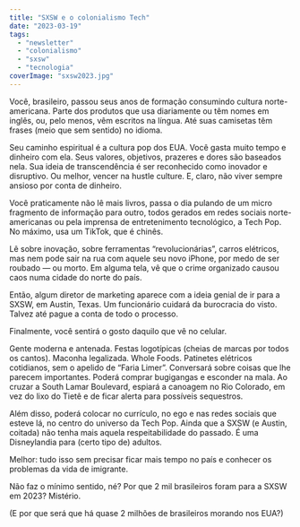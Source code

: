 ```yaml
---
title: "SXSW e o colonialismo Tech"
date: "2023-03-19"
tags: 
  - "newsletter"
  - "colonialismo"
  - "sxsw"
  - "tecnologia"
coverImage: "sxsw2023.jpg"
---
```


Você, brasileiro, passou seus anos de formação consumindo cultura norte-americana. Parte dos produtos que usa diariamente ou têm nomes em inglês, ou, pelo menos, vêm escritos na língua. Até suas camisetas têm frases (meio que sem sentido) no idioma.

Seu caminho espiritual é a cultura pop dos EUA. Você gasta muito tempo e dinheiro com ela. Seus valores, objetivos, prazeres e dores são baseados nela. Sua ideia de transcendência é ser reconhecido como inovador e disruptivo. Ou melhor, vencer na hustle culture. E, claro, não viver sempre ansioso por conta de dinheiro.

Você praticamente não lê mais livros, passa o dia pulando de um micro fragmento de informação para outro, todos gerados em redes sociais norte-americanas ou pela imprensa de entretenimento tecnológico, a Tech Pop. No máximo, usa um TikTok, que é chinês.

Lê sobre inovação, sobre ferramentas “revolucionárias”, carros elétricos, mas nem pode sair na rua com aquele seu novo iPhone, por medo de ser roubado — ou morto. Em alguma tela, vê que o crime organizado causou caos numa cidade do norte do país.

Então, algum diretor de marketing aparece com a ideia genial de ir para a SXSW, em Austin, Texas. Um funcionário cuidará da burocracia do visto. Talvez até pague a conta de todo o processo.

Finalmente, você sentirá o gosto daquilo que vê no celular.

Gente moderna e antenada. Festas logotípicas (cheias de marcas por todos os cantos). Maconha legalizada. Whole Foods. Patinetes elétricos cotidianos, sem o apelido de “Faria Limer”. Conversará sobre coisas que lhe parecem importantes. Poderá comprar bugigangas e esconder na mala. Ao cruzar a South Lamar Boulevard, espiará a canoagem no Rio Colorado, em vez do lixo do Tietê e de ficar alerta para possíveis sequestros.

Além disso, poderá colocar no currículo, no ego e nas redes sociais que esteve lá, no centro do universo da Tech Pop. Ainda que a SXSW (e Austin, coitada) não tenha mais aquela respeitabilidade do passado. É uma Disneylandia para (certo tipo de) adultos.

Melhor: tudo isso sem precisar ficar mais tempo no país e conhecer os problemas da vida de imigrante.

Não faz o mínimo sentido, né? Por que 2 mil brasileiros foram para a SXSW em 2023? Mistério.

(E por que será que há quase 2 milhões de brasileiros morando nos EUA?)
